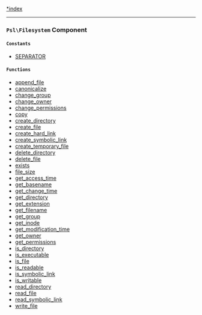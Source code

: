<!--
    This markdown file was generated using `docs/documenter.php`.

    Any edits to it will likely be lost.
-->

[*index](./../README.md)

---

### `Psl\Filesystem` Component

#### `Constants`

- [SEPARATOR](./../../src/Psl/Filesystem/constants.php#L0)

#### `Functions`

- [append_file](./../../src/Psl/Filesystem/append_file.php#L21)
- [canonicalize](./../../src/Psl/Filesystem/canonicalize.php#L15)
- [change_group](./../../src/Psl/Filesystem/change_group.php#L20)
- [change_owner](./../../src/Psl/Filesystem/change_owner.php#L20)
- [change_permissions](./../../src/Psl/Filesystem/change_permissions.php#L19)
- [copy](./../../src/Psl/Filesystem/copy.php#L21)
- [create_directory](./../../src/Psl/Filesystem/create_directory.php#L17)
- [create_file](./../../src/Psl/Filesystem/create_file.php#L23)
- [create_hard_link](./../../src/Psl/Filesystem/create_hard_link.php#L21)
- [create_symbolic_link](./../../src/Psl/Filesystem/create_symbolic_link.php#L21)
- [create_temporary_file](./../../src/Psl/Filesystem/create_temporary_file.php#L26)
- [delete_directory](./../../src/Psl/Filesystem/delete_directory.php#L23)
- [delete_file](./../../src/Psl/Filesystem/delete_file.php#L20)
- [exists](./../../src/Psl/Filesystem/exists.php#L19)
- [file_size](./../../src/Psl/Filesystem/file_size.php#L17)
- [get_access_time](./../../src/Psl/Filesystem/get_access_time.php#L18)
- [get_basename](./../../src/Psl/Filesystem/get_basename.php#L23)
- [get_change_time](./../../src/Psl/Filesystem/get_change_time.php#L19)
- [get_directory](./../../src/Psl/Filesystem/get_directory.php#L27)
- [get_extension](./../../src/Psl/Filesystem/get_extension.php#L16)
- [get_filename](./../../src/Psl/Filesystem/get_filename.php#L18)
- [get_group](./../../src/Psl/Filesystem/get_group.php#L18)
- [get_inode](./../../src/Psl/Filesystem/get_inode.php#L18)
- [get_modification_time](./../../src/Psl/Filesystem/get_modification_time.php#L19)
- [get_owner](./../../src/Psl/Filesystem/get_owner.php#L18)
- [get_permissions](./../../src/Psl/Filesystem/get_permissions.php#L18)
- [is_directory](./../../src/Psl/Filesystem/is_directory.php#L22)
- [is_executable](./../../src/Psl/Filesystem/is_executable.php#L20)
- [is_file](./../../src/Psl/Filesystem/is_file.php#L22)
- [is_readable](./../../src/Psl/Filesystem/is_readable.php#L20)
- [is_symbolic_link](./../../src/Psl/Filesystem/is_symbolic_link.php#L19)
- [is_writable](./../../src/Psl/Filesystem/is_writable.php#L20)
- [read_directory](./../../src/Psl/Filesystem/read_directory.php#L19)
- [read_file](./../../src/Psl/Filesystem/read_file.php#L23)
- [read_symbolic_link](./../../src/Psl/Filesystem/read_symbolic_link.php#L21)
- [write_file](./../../src/Psl/Filesystem/write_file.php#L21)


